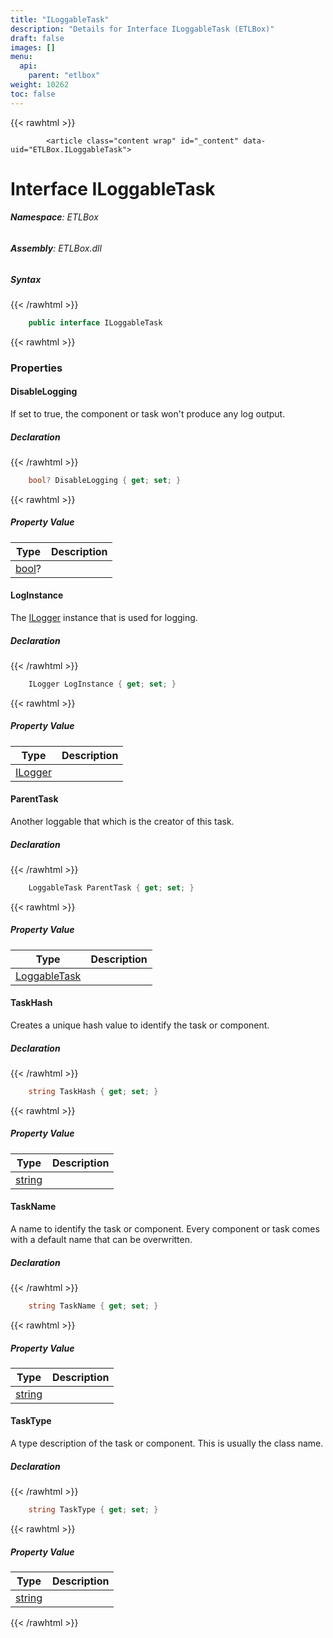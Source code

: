 ```yaml
---
title: "ILoggableTask"
description: "Details for Interface ILoggableTask (ETLBox)"
draft: false
images: []
menu:
  api:
    parent: "etlbox"
weight: 10262
toc: false
---
```


{{< rawhtml >}}

            <article class="content wrap" id="_content" data-uid="ETLBox.ILoggableTask">
  <h1 id="ETLBox_ILoggableTask" data-uid="ETLBox.ILoggableTask" class="text-break">Interface ILoggableTask
</h1>
  <div class="markdown level0 summary"></div>
  <div class="markdown level0 conceptual"></div>
<h6><strong>Namespace</strong>: ETLBox</h6>
  <h6><strong>Assembly</strong>: ETLBox.dll</h6>
  <h5 id="ETLBox_ILoggableTask_syntax">Syntax</h5>
{{< /rawhtml >}}

```C#
    public interface ILoggableTask
```

{{< rawhtml >}}
  <h3 id="properties">Properties
</h3>
  <a id="ETLBox_ILoggableTask_DisableLogging_" data-uid="ETLBox.ILoggableTask.DisableLogging*"></a>
  <h4 id="ETLBox_ILoggableTask_DisableLogging" data-uid="ETLBox.ILoggableTask.DisableLogging">DisableLogging</h4>
  <div class="markdown level1 summary"><p>If set to true, the component or task won't produce any log output.</p>
</div>
  <div class="markdown level1 conceptual"></div>
  <h5 class="declaration">Declaration</h5>
{{< /rawhtml >}}

```C#
    bool? DisableLogging { get; set; }
```

{{< rawhtml >}}
  <h5 class="propertyValue">Property Value</h5>
  <table class="table table-bordered table-condensed">
    <thead>
      <tr>
        <th>Type</th>
        <th>Description</th>
      </tr>
    </thead>
    <tbody>
      <tr>
        <td><a class="xref" href="https://learn.microsoft.com/dotnet/api/system.boolean">bool</a>?</td>
        <td></td>
      </tr>
    </tbody>
  </table>
  <a id="ETLBox_ILoggableTask_LogInstance_" data-uid="ETLBox.ILoggableTask.LogInstance*"></a>
  <h4 id="ETLBox_ILoggableTask_LogInstance" data-uid="ETLBox.ILoggableTask.LogInstance">LogInstance</h4>
  <div class="markdown level1 summary"><p>The <a class="xref" href="https://learn.microsoft.com/dotnet/api/microsoft.extensions.logging.ilogger">ILogger</a> instance that is used for logging.</p>
</div>
  <div class="markdown level1 conceptual"></div>
  <h5 class="declaration">Declaration</h5>
{{< /rawhtml >}}

```C#
    ILogger LogInstance { get; set; }
```

{{< rawhtml >}}
  <h5 class="propertyValue">Property Value</h5>
  <table class="table table-bordered table-condensed">
    <thead>
      <tr>
        <th>Type</th>
        <th>Description</th>
      </tr>
    </thead>
    <tbody>
      <tr>
        <td><a class="xref" href="https://learn.microsoft.com/dotnet/api/microsoft.extensions.logging.ilogger">ILogger</a></td>
        <td></td>
      </tr>
    </tbody>
  </table>
  <a id="ETLBox_ILoggableTask_ParentTask_" data-uid="ETLBox.ILoggableTask.ParentTask*"></a>
  <h4 id="ETLBox_ILoggableTask_ParentTask" data-uid="ETLBox.ILoggableTask.ParentTask">ParentTask</h4>
  <div class="markdown level1 summary"><p>Another loggable that which is the creator of this task.</p>
</div>
  <div class="markdown level1 conceptual"></div>
  <h5 class="declaration">Declaration</h5>
{{< /rawhtml >}}

```C#
    LoggableTask ParentTask { get; set; }
```

{{< rawhtml >}}
  <h5 class="propertyValue">Property Value</h5>
  <table class="table table-bordered table-condensed">
    <thead>
      <tr>
        <th>Type</th>
        <th>Description</th>
      </tr>
    </thead>
    <tbody>
      <tr>
        <td><a class="xref" href="/api/etlbox/loggabletask">LoggableTask</a></td>
        <td></td>
      </tr>
    </tbody>
  </table>
  <a id="ETLBox_ILoggableTask_TaskHash_" data-uid="ETLBox.ILoggableTask.TaskHash*"></a>
  <h4 id="ETLBox_ILoggableTask_TaskHash" data-uid="ETLBox.ILoggableTask.TaskHash">TaskHash</h4>
  <div class="markdown level1 summary"><p>Creates a unique hash value to identify the task or component.</p>
</div>
  <div class="markdown level1 conceptual"></div>
  <h5 class="declaration">Declaration</h5>
{{< /rawhtml >}}

```C#
    string TaskHash { get; set; }
```

{{< rawhtml >}}
  <h5 class="propertyValue">Property Value</h5>
  <table class="table table-bordered table-condensed">
    <thead>
      <tr>
        <th>Type</th>
        <th>Description</th>
      </tr>
    </thead>
    <tbody>
      <tr>
        <td><a class="xref" href="https://learn.microsoft.com/dotnet/api/system.string">string</a></td>
        <td></td>
      </tr>
    </tbody>
  </table>
  <a id="ETLBox_ILoggableTask_TaskName_" data-uid="ETLBox.ILoggableTask.TaskName*"></a>
  <h4 id="ETLBox_ILoggableTask_TaskName" data-uid="ETLBox.ILoggableTask.TaskName">TaskName</h4>
  <div class="markdown level1 summary"><p>A name to identify the task or component. Every component or task comes
with a default name that can be overwritten.</p>
</div>
  <div class="markdown level1 conceptual"></div>
  <h5 class="declaration">Declaration</h5>
{{< /rawhtml >}}

```C#
    string TaskName { get; set; }
```

{{< rawhtml >}}
  <h5 class="propertyValue">Property Value</h5>
  <table class="table table-bordered table-condensed">
    <thead>
      <tr>
        <th>Type</th>
        <th>Description</th>
      </tr>
    </thead>
    <tbody>
      <tr>
        <td><a class="xref" href="https://learn.microsoft.com/dotnet/api/system.string">string</a></td>
        <td></td>
      </tr>
    </tbody>
  </table>
  <a id="ETLBox_ILoggableTask_TaskType_" data-uid="ETLBox.ILoggableTask.TaskType*"></a>
  <h4 id="ETLBox_ILoggableTask_TaskType" data-uid="ETLBox.ILoggableTask.TaskType">TaskType</h4>
  <div class="markdown level1 summary"><p>A type description of the task or component. This is usually the class name.</p>
</div>
  <div class="markdown level1 conceptual"></div>
  <h5 class="declaration">Declaration</h5>
{{< /rawhtml >}}

```C#
    string TaskType { get; set; }
```

{{< rawhtml >}}
  <h5 class="propertyValue">Property Value</h5>
  <table class="table table-bordered table-condensed">
    <thead>
      <tr>
        <th>Type</th>
        <th>Description</th>
      </tr>
    </thead>
    <tbody>
      <tr>
        <td><a class="xref" href="https://learn.microsoft.com/dotnet/api/system.string">string</a></td>
        <td></td>
      </tr>
    </tbody>
  </table>

{{< /rawhtml >}}

